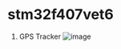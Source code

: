 # stm32f407vet6
1. GPS Tracker
![image](https://github.com/user-attachments/assets/83fb3c08-bf99-4261-a23e-9e6b44f68c91)


